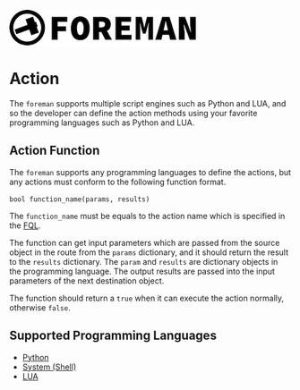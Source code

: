 ![logo](./img/icon.png)

# Action

The `foreman` supports multiple script engines such as Python and LUA, and so the developer can define the action methods using your favorite programming languages such as Python and LUA.

## Action Function

The `foreman` supports any programming languages to define the actions, but any actions must conform to the following function format.

```
bool function_name(params, results)
```

The `function_name` must be equals to the action name which is specified in the [FQL](./dsl.md).

The function can get input parameters which are passed from the source object in the route from the `params` dictionary, and it should return the result to the `results` dictionary. The `param` and `results` are dictionary objects in the programming language. The output results are passed into the input parameters of the next destination object.

The function should return a `true` when it can execute the action normally, otherwise `false`.

## Supported Programming Languages

- [Python](action/python_engine.md)
- [System (Shell)](action/system_engine.md)
- [LUA](action/system_engine.md)

